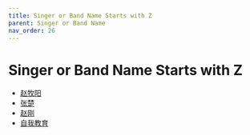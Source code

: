 ```yaml
---
title: Singer or Band Name Starts with Z
parent: Singer or Band Name 
nav_order: 26
---
```


# Singer or Band Name Starts with Z

- [赵牧阳](Zhao_Mu_Yang/index.md)
- [张楚](Zhang_Chu/index.md)
- [赵刚](Zhao_Gang/index.md)
- [自我教育](Zi_Wo_Jiao_Yu/index.md)
